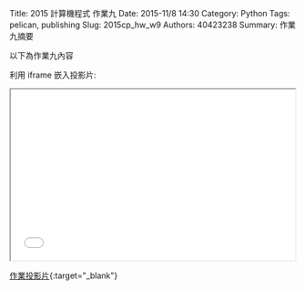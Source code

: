 Title: 2015 計算機程式 作業九
Date: 2015-11/8 14:30
Category: Python
Tags: pelican, publishing
Slug: 2015cp_hw_w9
Authors: 40423238
Summary: 作業九摘要

以下為作業九內容

利用 iframe 嵌入投影片:

<iframe src="40423238_cp_w9_p.html" width="500" height="300"></iframe>

[作業投影片](40423238_cp_w9_p.html){:target="_blank"}